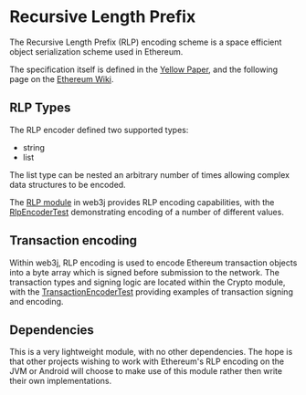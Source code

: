 Recursive Length Prefix
=======================

The Recursive Length Prefix (RLP) encoding scheme is a space efficient object serialization scheme used in Ethereum.

The specification itself is defined in the [Yellow Paper](http://gavwood.com/paper.pdf), and the following page on the
[Ethereum Wiki](https://eth.wiki/en/fundamentals/rlp).

RLP Types
---------

The RLP encoder defined two supported types:

-   string
-   list

The list type can be nested an arbitrary number of times allowing
complex data structures to be encoded.

The [RLP module](https://github.com/web3j/web3j/tree/master/rlp) in web3j provides RLP encoding capabilities, with the [RlpEncoderTest](https://github.com/web3j/web3j/blob/master/rlp/src/test/java/org/web3j/rlp/RlpEncoderTest.java) demonstrating encoding of a number of different values.

Transaction encoding
--------------------

Within web3j, RLP encoding is used to encode Ethereum transaction objects into a byte array which is signed before submission to the network. The transaction types and signing logic are located within the Crypto module, with the [TransactionEncoderTest](https://github.com/web3j/web3j/blob/master/crypto/src/test/java/org/web3j/crypto/TransactionEncoderTest.java) providing examples of transaction signing and encoding.

Dependencies
------------

This is a very lightweight module, with no other dependencies. The hope is that other projects wishing to work with Ethereum's RLP encoding on the JVM or Android will choose to make use of this module rather then write their own implementations.
